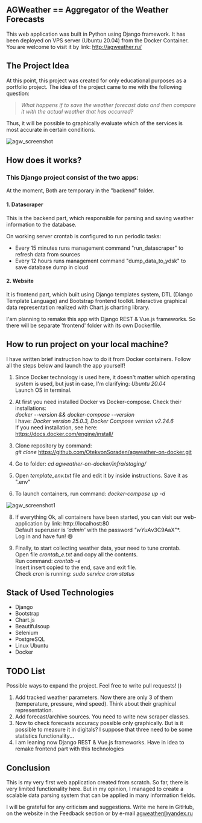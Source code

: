 ## AGWeather == Aggregator of the Weather Forecasts 

This web application was built in Python using Django framework.
It has been deployed on VPS server (Ubuntu 20.04) from the Docker Container.
You are welcome to visit it by link: http://agweather.ru/

      
## The Project Idea
At this point, this project was created for only educational purposes as a portfolio project.
The idea of the project came to me with the following question:

>_What happens if to save the weather forecast data and then compare it with the actual weather that has occurred?_

Thus, it will be possible to graphically evaluate which of the services is most accurate in certain conditions.

![agw_screenshot](https://github.com/OtekvonSoraden/agweather-on-docker/assets/92234377/5c92da64-7f44-44f8-8dea-67ea6213603d)

## How does it works?

### This Django project consist of the two apps: <br/>

At the moment, Both are temporary in the "backend" folder.

#### 1. Datascraper

This is the backend part, which responsible for parsing and saving weather information to the database.

On working server crontab is configured to run periodic tasks:

- Every 15 minutes runs management command "run_datascraper" to refresh data from sources
- Every 12 hours runs management command "dump_data_to_ydsk" to save database dump in cloud

#### 2. Website

It is frontend part, which built using Django templates system, DTL (Dlango Template Language) and Bootstrap frontend toolkit.
Interactive graphical data representation realized with Chart.js charting library.

I'am planning to remake this app with Django REST & Vue.js frameworks. So there will be separate 'frontend' folder with its own Dockerfile.

## How to run project on your local machine?

I have written brief instruction how to do it from Docker containers. 
Follow all the steps below and launch the app yourself!

1) Since Docker technology is used here, it doesn't matter which operating system is used, but just in case, I'm clarifying: _Ubuntu 20.04_ \
Launch OS in terminal.

2) At first you need installed Docker vs Docker-compose. Check their installations: \
_docker --version && docker-compose --version_ \
I have: _Docker version 25.0.3, Docker Compose version v2.24.6_ \
If you need installation, see here: https://docs.docker.com/engine/install/

3) Clone repository by command: \
_git clone_ https://github.com/OtekvonSoraden/agweather-on-docker.git

4) Go to folder: _cd agweather-on-docker/infra/staging/_

5) Open _template_env.txt_ file and edit it by inside instructions.
Save it as ".env"

6) To launch containers, run command:
 _docker-compose up -d_

![agw_screenshot1](https://github.com/OtekvonSoraden/agweather-on-docker/assets/92234377/5a5c1179-3e9c-408e-a5b5-b3b2542e779c)


8) If everything Ok, all containers have been started, you can visit our web-application by link: http://localhost:80 \
Default superuser is *'admin'* with the password *"wYuA*v3C9AaX"*.  \
Log in and have fun! :smile:

9) Finally, to start collecting weather data, your need to tune crontab. \
Open file _crontab_e.txt_ and copy all the contents. \
Run command: _crontab -e_ \
Insert insert copied to the end, save and exit file. \
Check *cron* is running: _sudo service cron status_


## Stack of Used Technologies

- Django
- Bootstrap
- Chart.js
- Beautifulsoup
- Selenium
- PostgreSQL
- Linux Ubuntu
- Docker

## TODO List

Possible ways to expand the project. Feel free to write pull requests! ))

1. Add tracked weather parameters. Now there are only 3 of them (temperature, pressure, wind speed). Think about their graphical representation.
2. Add forecast/archive sources. You need to write new scraper classes.
3. Now to check forecasts accuracy possible only graphically. But is it possible to measure it in digitals? I suppose that three need to be some statistics functionality...
4. I am leaning now Django REST & Vue.js frameworks. Have in idea to remake frontend part with this technologies

## Conclusion

This is my very first web application created from scratch. So far, there is very limited functionality here. But in my opinion, I managed to create a scalable data parsing system that can be applied in many information fields.

I will be grateful for any criticism and suggestions. Write me here in GitHub, on the website in the Feedback section or by e-mail agweather@yandex.ru

